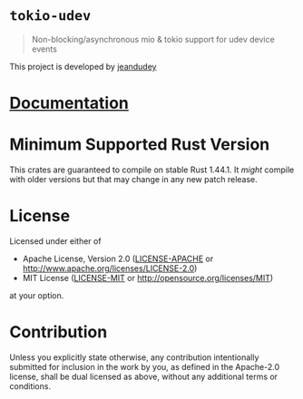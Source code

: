 # `tokio-udev`

> Non-blocking/asynchronous mio & tokio support for udev device events

This project is developed by [jeandudey](https://github.com/jeandudey/)

# [Documentation](https://docs.rs/tokio-udev)

# Minimum Supported Rust Version

This crates are guaranteed to compile on stable Rust 1.44.1. It _might_ compile
with older versions but that may change in any new patch release.

# License

Licensed under either of

- Apache License, Version 2.0 ([LICENSE-APACHE](LICENSE-APACHE) or http://www.apache.org/licenses/LICENSE-2.0)
- MIT License ([LICENSE-MIT](LICENSE-MIT) or http://opensource.org/licenses/MIT)

at your option.

# Contribution

Unless you explicitly state otherwise, any contribution intentionally submitted
for inclusion in the work by you, as defined in the Apache-2.0 license, shall be
dual licensed as above, without any additional terms or conditions.
